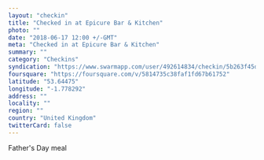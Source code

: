 ```yaml
---
layout: "checkin"
title: "Checked in at Epicure Bar & Kitchen"
photo: ""
date: "2018-06-17 12:00 +/-GMT"
meta: "Checked in at Epicure Bar & Kitchen"
summary: ""
category: "Checkins"
syndication: "https://www.swarmapp.com/user/492614834/checkin/5b263f45d7627e002c7b2a41"
foursquare: "https://foursquare.com/v/5814735c38faf1fd67b61752"
latitude: "53.64475"
longitude: "-1.778292"
address: ""
locality: ""
region: ""
country: "United Kingdom"
twitterCard: false
---
```

Father's Day meal
